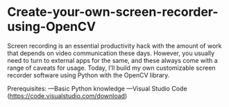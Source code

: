 # Create-your-own-screen-recorder-using-OpenCV
Screen recording is an essential productivity hack with the amount of work that depends on video communication these days. However, you usually need to turn to external apps for the same, and these always come with a range of caveats for usage. Today, I’ll build my own customizable screen recorder software using Python with the OpenCV library.  

Prerequisites: —Basic Python knowledge —Visual Studio Code (https://code.visualstudio.com/download)

